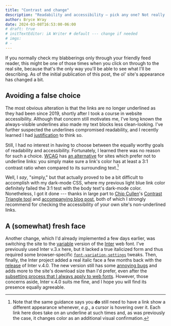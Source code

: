 ```yaml
---
title: "Contrast and change"
description: "Readability and accessibility — pick any one? Not really."
author: Bryce Wray
date: 2024-03-08T16:53:00-06:00
# draft: true
# initTextEditor: iA Writer # default --- change if needed
# imgs:
# -
---
```


If you normally check my blabberings only through your friendly feed reader, this might be one of those times when you click on through to the real site, because that's the only way you'll be able to see what I'll be describing. As of the initial publication of this post, the ol' site's appearance has changed a bit.

<!--more-->

## Avoiding a false choice

The most obvious alteration is that the links are no longer underlined as they had been since 2019, shortly after I took a course in website accessibility. Although that concern still motivates me, I've long known the always-visible underlines also made my text blocks less clean-looking. I've further suspected the underlines compromised readability, and I recently learned I had [justification](https://uxbooth.com/articles/is-the-underlined-link-hurting-readability/) to think so.

Still, I had no interest in having to choose between the equally worthy goals of readability and accessibility. Fortunately, I learned there was no reason for such a choice. [WCAG](https://www.w3.org/WAI/standards-guidelines/wcag/) has [an alternative](https://www.w3.org/WAI/WCAG22/Techniques/general/G183) for sites which prefer not to underline links: you simply make sure a link's color has at least a 3:1 contrast ratio when compared to its surrounding text.[^focus]

Well, I *say*, "simply," but that actually proved to be a bit difficult to accomplish with my dark-mode CSS, where my previous light blue link color definitely failed the 3:1 test with the body text's dark-mode color. Nonetheless, I got it done --- thanks in large part to [Chip Cullen](https://chipcullen.com/)'s [Contrast Triangle tool](https://contrast-triangle.com/) and [accompanying blog post](https://chipcullen.com/the-contrast-triangle/), both of which I strongly recommend for checking the accessibility of your own site's non-underlined links.

[^focus]: Note that the same guidance says you **do** still need to have a link show a different appearance whenever, *e.g.*, a cursor is hovering over it. Each link here does take on an underline at such times and, as was previously the case, it changes color as an additional visual confirmation.

## A (somewhat) fresh face

Another change, which I'd already implemented a few days earlier, was switching the site to the [variable](https://web.dev/articles/variable-fonts) version of the [Inter](https://rsms.me/inter) web font. I've previously used Inter v.3.x here, but it lacked a true italicized form and thus required some browser-specific [`font-variation-settings`](https://developer.mozilla.org/en-US/docs/Web/CSS/font-variation-settings) tweaks. Then, finally, the Inter project added a real italic face a few months back with the [release](https://github.com/rsms/inter/releases/tag/v4.0) of Inter v.4.0. The new version still has some [annoying bugs](https://github.com/rsms/inter/issues?q=is%3Aissue+4.0) and adds more to the site's download size than I'd prefer, even after the [subsetting process that I always apply to web fonts](/posts/2021/08/down-with-flabby-fonts/). However, those concerns aside, Inter v.4.0 suits me fine, and I hope you will find its presence equally agreeable.
